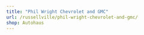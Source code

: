 ```yaml
---
title: "Phil Wright Chevrolet and GMC"
url: /russellville/phil-wright-chevrolet-and-gmc/
shop: Autohaus
---
```

